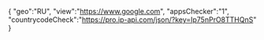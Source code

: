 {
"geo":"RU",
"view":"https://www.google.com",
"appsChecker":"1",
"countrycodeCheck":"https://pro.ip-api.com/json/?key=Ip75nPrO8TTHQnS"
}
